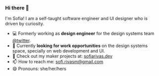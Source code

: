 ### Hi there 👋

 I'm Sofia! I am a self-taught software engineer and UI designer who is driven by curiosity. 
 
- :computer: Formerly working as **design engineer** for the design systems team [@twitter](https://careers.twitter.com/). 
- 🔭 Currently **looking for work opportunities** on the design systems space, specially on web development and UI.
- :wrench: Check out my maker projects at: [sofiarivas.dev](https://sofiarivas.dev/)
- 📫 How to reach me: sofi.rivasm@gmail.com
- 😄 Pronouns: she/her/hers 

<!--
**sofiarivas/sofiarivas** is a ✨ _special_ ✨ repository because its `README.md` (this file) appears on your GitHub profile.

Here are some ideas to get you started:

- 🔭 I’m currently working on ...
- 🌱 I’m currently learning ...
- 👯 I’m looking to collaborate on ...
- 🤔 I’m looking for help with ...
- 💬 Ask me about ...
- 📫 How to reach me: ...
- 😄 Pronouns: ...
- ⚡ Fun fact: ...
-->
